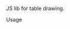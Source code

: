 JS lib for table drawing.

Usage
<code>
	<script type="text/javascript" src="EasyTable.js" />
	<EzTable name="Employees" onPaging="pagination()" onFiltering="filter()">
		<column name="id" title="ID" format="number">
			<filter label="Identification number"></filter>
		</column>
		<column name="name" title="Eployee name">
			<filter operator="_like_"></filter>
		</column>
		<column name="dep_id" hidden> </column>
		<column name="dep_name" title="Department"> </column>
		<column name="salary" title="Salary" format="number" >
			<filter operator="range"></filter>
		</column>
		<column name="hired_date" title="Date of hiring" format="date"> </column>
	</EzTable>
</code>

Dependencies:
- Bootstrap 4
- JQuery 3.6.*